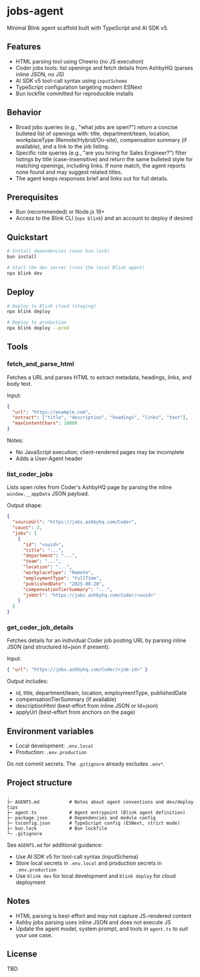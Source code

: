 # jobs-agent

Minimal Blink agent scaffold built with TypeScript and AI SDK v5.

## Features

- HTML parsing tool using Cheerio (no JS execution)
- Coder jobs tools: list openings and fetch details from AshbyHQ (parses inline JSON, no JS)
- AI SDK v5 tool-call syntax using `inputSchema`
- TypeScript configuration targeting modern ESNext
- Bun lockfile committed for reproducible installs

## Behavior

- Broad jobs queries (e.g., "what jobs are open?") return a concise bulleted list of openings with: title, department/team, location, workplaceType (Remote/Hybrid/On-site), compensation summary (if available), and a link to the job listing.
- Specific role queries (e.g., "are you hiring for Sales Engineer?") filter listings by title (case-insensitive) and return the same bulleted style for matching openings, including links. If none match, the agent reports none found and may suggest related titles.
- The agent keeps responses brief and links out for full details.

## Prerequisites

- Bun (recommended) or Node.js 18+
- Access to the Blink CLI (`npx blink`) and an account to deploy if desired

## Quickstart

```bash
# Install dependencies (uses bun.lock)
bun install

# Start the dev server (runs the local Blink agent)
npx blink dev
```

## Deploy

```bash
# Deploy to Blink cloud (staging)
npx blink deploy

# Deploy to production
npx blink deploy --prod
```

## Tools

### fetch_and_parse_html

Fetches a URL and parses HTML to extract metadata, headings, links, and body text.

Input:

```json
{
  "url": "https://example.com",
  "extract": ["title", "description", "headings", "links", "text"],
  "maxContentChars": 10000
}
```

Notes:

- No JavaScript execution; client-rendered pages may be incomplete
- Adds a User-Agent header

### list_coder_jobs

Lists open roles from Coder's AshbyHQ page by parsing the inline `window.__appData` JSON payload.

Output shape:

```json
{
  "sourceUrl": "https://jobs.ashbyhq.com/Coder",
  "count": 3,
  "jobs": [
    {
      "id": "<uuid>",
      "title": "...",
      "department": "...",
      "team": "...",
      "location": "...",
      "workplaceType": "Remote",
      "employmentType": "FullTime",
      "publishedDate": "2025-08-20",
      "compensationTierSummary": "...",
      "jobUrl": "https://jobs.ashbyhq.com/Coder/<uuid>"
    }
  ]
}
```

### get_coder_job_details

Fetches details for an individual Coder job posting URL by parsing inline JSON (and structured ld+json if present).

Input:

```json
{ "url": "https://jobs.ashbyhq.com/Coder/<job-id>" }
```

Output includes:

- id, title, department/team, location, employmentType, publishedDate
- compensationTierSummary (if available)
- descriptionHtml (best-effort from inline JSON or ld+json)
- applyUrl (best-effort from anchors on the page)

## Environment variables

- Local development: `.env.local`
- Production: `.env.production`

Do not commit secrets. The `.gitignore` already excludes `.env*`.

## Project structure

```
.
├─ AGENTS.md           # Notes about agent conventions and dev/deploy tips
├─ agent.ts            # Agent entrypoint (Blink agent definition)
├─ package.json        # Dependencies and module config
├─ tsconfig.json       # TypeScript config (ESNext, strict mode)
├─ bun.lock            # Bun lockfile
└─ .gitignore
```

See `AGENTS.md` for additional guidance:

- Use AI SDK v5 for tool-call syntax (inputSchema)
- Store local secrets in `.env.local` and production secrets in `.env.production`
- Use `blink dev` for local development and `blink deploy` for cloud deployment

## Notes

- HTML parsing is best-effort and may not capture JS-rendered content
- Ashby jobs parsing uses inline JSON and does not execute JS
- Update the agent model, system prompt, and tools in `agent.ts` to suit your use case.

## License

TBD
